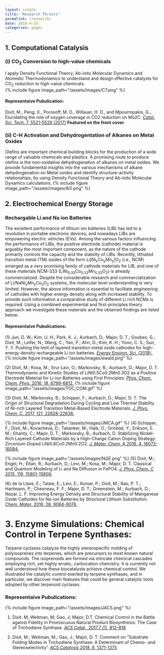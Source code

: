 ```yaml
---
layout: single
title: "Research Thrusts"
permalink: /research/
date: 2018-4-25
categories: pages
---
```


## 1. Computational Catalysis
### (i) CO<sub>2</sub> Conversion to high-value chemicals
I apply Density Functional Theory, Ab-inito Molecular Dynamics and Atomistic Thermodynamics to understand and design effective catalysts for CO<sub>2</sub> reduction to high-value chemicals.  
{% include figure image_path="/assets/images/C7.png" %}
#### Representaive Pubulication:
Dixit, M., Peng, X., Porosoff, M. D., Willauer, H. D., and Mpourmpakis, G., Elucidating the role of oxygen coverage in CO2 reduction on Mo2C. [*Catal. Sci. Tech.* 7, 5521-5529 (2017)](http://pubs.rsc.org/-/content/articlelanding/2017/cy/c7cy01810j/unauth#!divAbstract) **Featured on the front cover**
### (ii) C-H Activation and Dehydrogentation of Alkanes on Metal Oxides
Olefins are important chemical building blocks for the production of a wide range of valuable chemicals and plastics. A promising route to produce olefins is the non-oxidative dehydrogenation of alkanes on metal oxides. We provide fundamental insights into the various mechanisms of alkane dehydrogenation on Metal oxides and identify structure-activity relationships, by using Density Functional Theory and Ab-inito Molecular Dynamics calculations.
{% include figure image_path="/assets/images/Al2.png" %}
## 2. Electrochemical Energy Storage
### Rechargable Li and Na ion Batteries 
The excellent performance of lithium ion batteries (LIB) has led to a revolution in portable electronic devices, and nowadays LIBs are empowering electric vehicles (EVs). Among the various factors influencing the performance of LIBs, the positive electrode (cathode) material is arguably the most important component, as the nature of the cathode primarily controls the capacity and the stability of LIBs. Recently, lithiated transition metal (TM) oxides of the form Li[Ni<sub>x</sub>Co<sub>y</sub>Mn<sub>z</sub>]O<sub>2</sub> (i.e., NCM) emerged as a very promising family of cathode materials for LIB, and one of these materials NCM-333 (LiNi<sub>0.33</sub>Co<sub>0.33</sub>Mn<sub>0.33</sub>O<sub>2</sub>) is already commercialized. Despite the considerable research and commercialization of Li/NaNi<sub>y</sub>Mn<sub>y</sub>Co<sub>z</sub>O<sub>2</sub> systems, the molecular level understanding is very limited. However, the above information is essential to facilitate engineering of cathodes with higher energy density along with increased stability. To provide such information a comparative study of different Li rich NCMs is required. Using a combined experimental and first-principles theory approach we investigate these materials and the obtained findings are listed below: 

#### Representaive Pubulications:
(1) Jun, D. W.; Kim, U. H.; Park, K. J.; Aurbach, D.; Major, D. T.; Goobes, G.; Dixit, M.; Leifer, N.; Wang, C.; Yan, P.; Ahn, D.; Kim, K. H.; Yoon, C. S.; Sun, Y. Y. Pushing the limit of layered transition metal oxide cathodes for high-energy density rechargeable Li ion batteries. [*Energy Environ. Sci.* (2018).](http://pubs.rsc.org/en/content/articlelanding/2018/ee/c8ee00227d/unauth#!divAbstract)
 {% include figure image_path="/assets/images/ewald.png" %}
 
(2) Dixit, M.; Kosa, M.; Srur Lavi, O.; Markovsky, B.; Aurbach, D.; Major, D. T. Thermodynamic and Kinetic Studies of LiNi0.5Co0.2Mn0.3O2 as a Positive Electrode Material for Li-ion Batteries using First Principles. [*Phys. Chem. Chem. Phys.* 2016, 18, 6799-6812.](http://pubs.rsc.org/en/Content/ArticleLanding/2016/CP/c5cp07128c#!divAbstract)
{% include figure image_path="/assets/images/TOC_COM.gif" %}

(3) Dixit, M.; Markovsky, B.; Schipper, F.; Aurbach, D.; Major, D. T. The Origin of Structural Degradation During Cycling and Low Thermal Stability of Ni-rich Layered Transition Metal-Based Electrode Materials. [*J. Phys. Chem. C.* 2017, 121, 22628-22636.](https://pubs.acs.org/doi/abs/10.1021/acs.jpcc.7b06122)

{% include figure image_path="/assets/images/JMCA.gif" %}
(4) Schipper, F.; Dixit, M.; Kovacheva, D.; Talianker, M.; Haik, O.; Grinblat, Y.; Erikson, E. M.; Ghanty, C.; Major, D. T.; Markovsky, B.; Aurbach, D. Stabilizing Nickel-Rich Layered Cathode Materials by a High-Charge Cation Doping Strategy: Zirconium-Doped LiNi0.6Co0.2Mn0.2O2. [*J. Mater. Chem.* A 2016, 4, 16073-16084.](http://pubs.rsc.org/en/Content/ArticleLanding/2016/TA/c6ta06740a#!divAbstract)

{% include figure image_path="/assets/images/NQE.png" %}
 (5) Dixit, M.; Engel, H.; Eitan, R.; Aurbach, D.; Levi, M.; Kosa, M.; Major, D. T. Classical and Quantum Modeling of Li and Na Diffusion in FePO4. [*J. Phys. Chem. C* 2015, 119, 15801-15809.](http://pubs.acs.org/doi/abs/10.1021/acs.jpcc.5b00405)
 
 
 (6) de la Llave, E.; Talaie, E.; Levi, E.; Kumar, P.; Dixit, M.; Rao, P. T.; Hartmann, P.; Chesneau, F. F.; Major, D. T.; Greenstein, M.; Aurbach, D.; Nazar, L. F. Improving Energy Density and Structural Stability of Manganese Oxide Cathodes for Na-ion Batteries by Structural Lithium Substitution. [*Chem. Mater.* 2016, 28, 9064-9076.](http://pubs.acs.org/doi/abs/10.1021/acs.chemmater.6b04078)
 
 
 
# 3. Enzyme Simulations: Chemical Control in Terpene Synthases:
Terpene cyclases catalyze the highly stereospecific molding of polyisoprenes into terpenes, which are precursors to most known natural compounds. The isoprenoids are formed via intricate chemical cascades employing rich, yet highly erratic, carbocation chemistry. It is currently not well understood how these biocatalysts achieve chemical control. We illustrated the catalytic control exerted by terpene synthases, and in particular, we discover main features that could be general catalytic tools adopted by other terpenoid cyclases.
### Representaive Pubulications:
{% include figure image_path="/assets/images/JACS.png" %}
1. Dixit. M; Weitman, M; Gao, J; Major, D.T. Chemical Control in the Battle against Fidelity in
Promiscuous Natural Product Biosynthesis: The Case of Trichodiene Synthase. [*ACS Catal.*, 2017,7 (1), 812–818](https://pubs.acs.org/doi/abs/10.1021/acscatal.6b02584) 

2. Dixit, M.; Weitman, M.; Gao, J.; Major, D. T. Comment on “Substrate Folding Modes in Trichodiene Synthase: A Determinant of Chemo- and Stereoselectivity”. [*ACS Catalysis* 2018, 8, 1371-1375](https://pubs.acs.org/doi/abs/10.1021/acscatal.7b02823)
